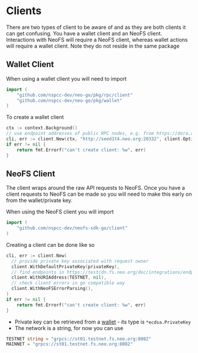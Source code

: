 # Clients

There are two types of client to be aware of and as they are both clients it can get confusing. You have a wallet client and an NeoFS client.
Interactions with NeoFS will require a NeoFS client, whereas wallet actions will require a wallet client. Note they do not reside in the same package

## Wallet Client

When using a wallet client you will need to import

```go
import (
    "github.com/nspcc-dev/neo-go/pkg/rpc/client"
    "github.com/nspcc-dev/neo-go/pkg/wallet"	
)
```

To create a wallet client

```go
ctx := context.Background()
// use endpoint addresses of public RPC nodes, e.g. from https://dora.coz.io/monitor
cli, err := client.New(ctx, "http://seed1t4.neo.org:20332", client.Options{})
if err != nil {
    return fmt.Errorf("can't create client: %w", err)
}
```

## NeoFS Client

The client wraps around the raw API requests to NeoFS.
Once you have a client requests to NeoFS can be made so you will need to make this early on from the wallet/private key.

When using the NeoFS client you will import

```go
import (
    "github.com/nspcc-dev/neofs-sdk-go/client"
)
```

Creating a client can be done like so

```go
cli, err := client.New(
  // provide private key associated with request owner
  client.WithDefaultPrivateKey(privateKey),
  // find endpoints in https://testcdn.fs.neo.org/doc/integrations/endpoints/
  client.WithURIAddress(TESTNET, nil),
  // check client errors in go compatible way
  client.WithNeoFSErrorParsing(),
)
if err != nil {
	return fmt.Errorf("can't create client: %w", err)
}
```

* Private key can be retrieved from a [wallet](wallets.md) - its type is `*ecdsa.PrivateKey`
* The network is a string, for now you can use 

```go
TESTNET string = "grpcs://st01.testnet.fs.neo.org:8082"
MAINNET = "grpcs://st01.testnet.fs.neo.org:8082"
```
